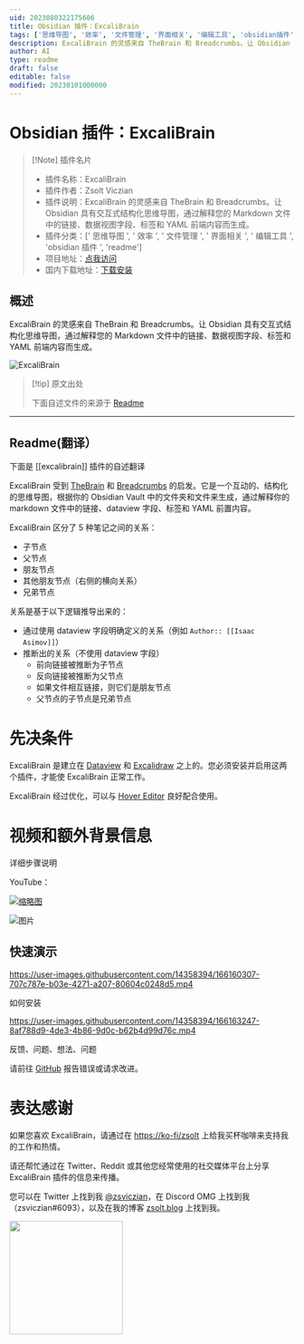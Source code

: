 ```yaml
---
uid: 2023080322175606
title: Obsidian 插件：ExcaliBrain
tags: ['思维导图', '效率', '文件管理', '界面相关', '编辑工具', 'obsidian插件', 'readme']
description: ExcaliBrain 的灵感来自 TheBrain 和 Breadcrumbs。让 Obsidian 具有交互式结构化思维导图，通过解释您的 Markdown 文件中的链接、数据视图字段、标签和 YAML 前端内容而生成。
author: AI
type: readme
draft: false
editable: false
modified: 20230101000000
---
```


# Obsidian 插件：ExcaliBrain

> [!Note] 插件名片
> - 插件名称：ExcaliBrain
> - 插件作者：Zsolt Viczian
> - 插件说明：ExcaliBrain 的灵感来自 TheBrain 和 Breadcrumbs。让 Obsidian 具有交互式结构化思维导图，通过解释您的 Markdown 文件中的链接、数据视图字段、标签和 YAML 前端内容而生成。
> - 插件分类：[' 思维导图 ', ' 效率 ', ' 文件管理 ', ' 界面相关 ', ' 编辑工具 ', 'obsidian 插件 ', 'readme']
> - 项目地址：[点我访问](https://github.com/zsviczian/excalibrain)
> - 国内下载地址：[下载安装](https://pkmer.cn/products/plugin/pluginMarket/?excalibrain)

## 概述

ExcaliBrain 的灵感来自 TheBrain 和 Breadcrumbs。让 Obsidian 具有交互式结构化思维导图，通过解释您的 Markdown 文件中的链接、数据视图字段、标签和 YAML 前端内容而生成。

![ExcaliBrain](https://cdn.pkmer.cn/covers/excalibrain.PNG!pkmer)

> [!tip] 原文出处
>
>下面自述文件的来源于 [Readme](https://ghproxy.net/https://raw.githubusercontent.com/zsviczian/excalibrain/master/README.md)
>

---

## Readme(翻译）

下面是 [[excalibrain]] 插件的自述翻译

ExcaliBrain 受到 [TheBrain](https://www.thebrain.com) 和 [Breadcrumbs](https://github.com/SkepticMystic/breadcrumbs) 的启发。它是一个互动的、结构化的思维导图，根据你的 Obsidian Vault 中的文件夹和文件来生成，通过解释你的 markdown 文件中的链接、dataview 字段、标签和 YAML 前置内容。

ExcaliBrain 区分了 5 种笔记之间的关系：

- 子节点
- 父节点
- 朋友节点
- 其他朋友节点（右侧的横向关系）
- 兄弟节点

关系是基于以下逻辑推导出来的：

- 通过使用 dataview 字段明确定义的关系（例如 `Author:: [[Isaac Asimov]]`）
- 推断出的关系（不使用 dataview 字段）
  - 前向链接被推断为子节点
  - 反向链接被推断为父节点
  - 如果文件相互链接，则它们是朋友节点
  - 父节点的子节点是兄弟节点

# 先决条件

ExcaliBrain 是建立在 [Dataview](https://github.com/blacksmithgu/obsidian-dataview) 和 [Excalidraw](https://github.com/zsviczian/obsidian-excalidraw-plugin) 之上的。您必须安装并启用这两个插件，才能使 ExcaliBrain 正常工作。

ExcaliBrain 经过优化，可以与 [Hover Editor](https://github.com/nothingislost/obsidian-hover-editor) 良好配合使用。

# 视频和额外背景信息

详细步骤说明

YouTube：

[![缩略图](https://user-images.githubusercontent.com/14358394/169708346-9e41289d-9536-43ec-8f70-2d2ad2d369d6.png)](https://youtu.be/gOkniMkDPyM)

![图片](https://user-images.githubusercontent.com/14358394/169708182-0096a714-4c6c-4d81-a8f0-8d2237faa300.png)

## 快速演示

<https://user-images.githubusercontent.com/14358394/166160307-707c787e-b03e-4271-a207-80604c0248d5.mp4>

如何安装

<https://user-images.githubusercontent.com/14358394/166163247-8af788d9-4de3-4b86-9d0c-b62b4d99d76c.mp4>

反馈、问题、想法、问题

请前往 [GitHub](https://github.com/zsviczian/excalibrain/issues) 报告错误或请求改进。

# 表达感谢

如果您喜欢 ExcaliBrain，请通过在 [https://ko-fi/zsolt](https://ko-fi.com/zsolt) 上给我买杯咖啡来支持我的工作和热情。

请还帮忙通过在 Twitter、Reddit 或其他您经常使用的社交媒体平台上分享 ExcaliBrain 插件的信息来传播。

您可以在 Twitter 上找到我 [@zsviczian](https://twitter.com/zsviczian)，在 Discord OMG 上找到我（zsviczian#6093），以及在我的博客 [zsolt.blog](https://zsolt.blog) 上找到我。

[<img style="float:left" src="https://user-images.githubusercontent.com/14358394/115450238-f39e8100-a21b-11eb-89d0-fa4b82cdbce8.png" width="200">](https://ko-fi.com/zsolt)
